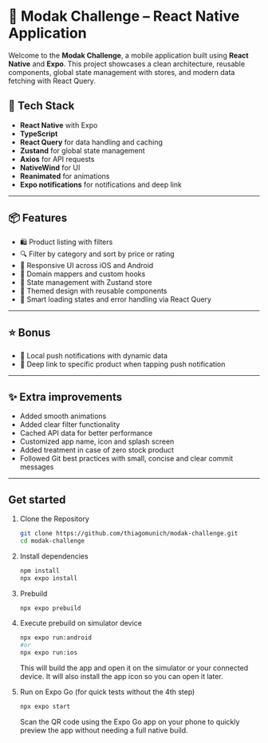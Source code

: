 # 🏡 Modak Challenge – React Native Application

Welcome to the **Modak Challenge**, a mobile application built using **React Native** and **Expo**. This project showcases a clean architecture, reusable components, global state management with stores, and modern data fetching with React Query.

## 🚀 Tech Stack

- **React Native** with Expo
- **TypeScript**
- **React Query** for data handling and caching
- **Zustand** for global state management
- **Axios** for API requests
- **NativeWind** for UI
- **Reanimated** for animations
- **Expo notifications** for notifications and deep link

---

## 📦 Features

- 🛍️ Product listing with filters
- 🔍 Filter by category and sort by price or rating
- 📲 Responsive UI across iOS and Android
- 🧱 Domain mappers and custom hooks
- 🔄 State management with Zustand store
- 🎨 Themed design with reusable components
- 🧠 Smart loading states and error handling via React Query

---

## ⭐ Bonus

- 🔔 Local push notifications with dynamic data
- 🔗 Deep link to specific product when tapping push notification

---

## ✨ Extra improvements

- Added smooth animations
- Added clear filter functionality
- Cached API data for better performance
- Customized app name, icon and splash screen
- Added treatment in case of zero stock product
- Followed Git best practices with small, concise and clear commit messages

---

## Get started

1. Clone the Repository

   ```bash
   git clone https://github.com/thiagomunich/modak-challenge.git
   cd modak-challenge
   ```

2. Install dependencies

   ```bash
   npm install
   npx expo install
   ```

3. Prebuild

   ```bash
   npx expo prebuild
   ```
   
4. Execute prebuild on simulator device
   ```bash
   npx expo run:android 
   #or 
   npx expo run:ios
   ```
   This will build the app and open it on the simulator or your connected device. It will also install the app icon so you can open it later.

5. Run on Expo Go (for quick tests without the 4th step)
   ```bash
   npx expo start
   ```
   Scan the QR code using the Expo Go app on your phone to quickly preview the app without needing a full native build.


